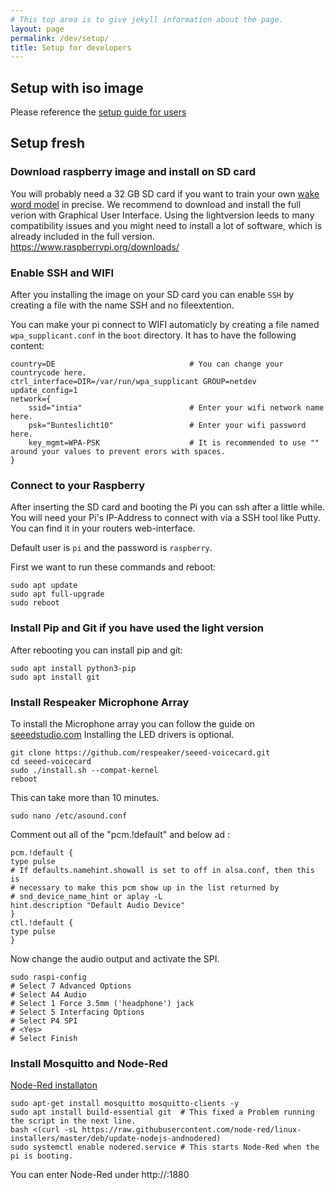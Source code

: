 ```yaml
---
# This top area is to give jekyll information about the page.
layout: page
permalink: /dev/setup/
title: Setup for developers
---
```


## Setup with iso image

Please reference the [setup guide for users](../users/setup.md)

## Setup fresh

### Download raspberry image and install on SD card

You will probably need a 32 GB SD card if you want to train your own [wake word model](../tech-stack/mycroft.md) in precise.
We recommend to download and install the full verion with Graphical User Interface. Using the lightversion leeds to 
many compatibility issues and you might need to install a lot of software, which is already included in the full version.
https://www.raspberrypi.org/downloads/

### Enable SSH and WIFI

After you installing the image on your SD card you can enable `SSH` by creating a file with the name SSH and no fileextention.

You can make your pi connect to WIFI automaticly by creating a file named `wpa_supplicant.conf` in the `boot` directory.
It has to have the following content:

```
country=DE                              # You can change your countrycode here.
ctrl_interface=DIR=/var/run/wpa_supplicant GROUP=netdev
update_config=1
network={
    ssid="intia"                        # Enter your wifi network name here.
    psk="Bunteslicht10"                 # Enter your wifi password here.
    key_mgmt=WPA-PSK                    # It is recommended to use "" around your values to prevent erors with spaces.
}
```

### Connect to your Raspberry

After inserting the SD card and booting the Pi you can ssh after a little while. You will need your Pi's IP-Address to
connect with via a SSH tool like Putty. You can find it in your routers web-interface. 

Default user is `pi` and the password is `raspberry`.

First we want to run these commands and reboot:

```
sudo apt update
sudo apt full-upgrade
sudo reboot
```

### Install Pip and Git if you have used the light version

After rebooting you can install pip and git:

```
sudo apt install python3-pip
sudo apt install git
```

### Install Respeaker Microphone Array

To install the Microphone array you can follow the guide on [seeedstudio.com](https://wiki.seeedstudio.com/ReSpeaker_4_Mic_Array_for_Raspberry_Pi/)
Installing the LED drivers is optional.

```
git clone https://github.com/respeaker/seeed-voicecard.git
cd seeed-voicecard
sudo ./install.sh --compat-kernel
reboot
```

This can take more than 10 minutes.

`sudo nano /etc/asound.conf`

Comment out all of the "pcm.!default" and below ad :


```
pcm.!default {
type pulse
# If defaults.namehint.showall is set to off in alsa.conf, then this is
# necessary to make this pcm show up in the list returned by
# snd_device_name_hint or aplay -L
hint.description "Default Audio Device"
}
ctl.!default {
type pulse
}
```

Now change the audio output and activate the SPI.

```
sudo raspi-config
# Select 7 Advanced Options
# Select A4 Audio
# Select 1 Force 3.5mm ('headphone') jack
# Select 5 Interfacing Options
# Select P4 SPI
# <Yes>
# Select Finish
```

### Install Mosquitto and Node-Red

[Node-Red installaton](https://nodered.org/docs/getting-started/raspberrypi)

```
sudo apt-get install mosquitto mosquitto-clients -y
sudo apt install build-essential git  # This fixed a Problem running the script in the next line.
bash <(curl -sL https://raw.githubusercontent.com/node-red/linux-installers/master/deb/update-nodejs-andnodered)
sudo systemctl enable nodered.service # This starts Node-Red when the pi is booting.
```

You can enter Node-Red under http://<hostname>:1880




























































